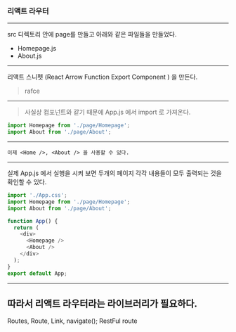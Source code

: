 ### 리액트 라우터
---

src 디렉토리 안에 page를 만들고 아래와 같은 파일들을 만들었다. 
- Homepage.js 
- About.js
---
리액트 스니펫 (React Arrow Function Export Component ) 을 만든다. 
> rafce
---
>사실상 컴포넌트와 같기 때문에 App.js 에서 import 로 가져온다. 
```javascript
import Homepage from './page/Homepage';
import About from './page/About';
``` 
--- 
`이제 <Home />, <About /> 을 사용할 수 있다.` 

---
실제 App.js 에서 실행을 시켜 보면 두개의 페이지 각각 내용들이 모두 출력되는 것을 확인할 수 있다. 
```javascript
import './App.css';
import Homepage from './page/Homepage';
import About from './page/About';

function App() {
  return (
    <div>
      <Homepage />
      <About />
    </div>
  );
}
export default App;
```
---
따라서 리액트 라우터라는 라이브러리가 필요하다.
---

Routes, Route, Link, navigate();
RestFul route 
